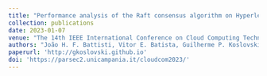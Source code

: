 ```yaml
---
title: "Performance analysis of the Raft consensus algorithm on Hyperledger Fabric and Ethereum on cloud"
collection: publications
date: 2023-01-07
venue: "The 14th IEEE International Conference on Cloud Computing Technology and Science (CloudCom)"
authors: "João H. F. Battisti, Vitor E. Batista, Guilherme P. Koslovski, Maurício A. Pillon, Charles C. Miers, Marco A. Marques, Marcos A. Simplício Jr. and Diego Kreutz"
paperurl: 'http://gkoslovski.github.io'
doi: 'https://parsec2.unicampania.it/cloudcom2023/'
---
```


